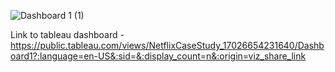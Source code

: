 ![Dashboard 1 (1)](https://github.com/Nischithahn29/Netflix-Content-Driving-Business-Growth/assets/139593702/6f1973c8-74aa-4471-b678-6f5b1dad0df8)


Link to tableau dashboard - https://public.tableau.com/views/NetflixCaseStudy_17026654231640/Dashboard1?:language=en-US&:sid=&:display_count=n&:origin=viz_share_link

